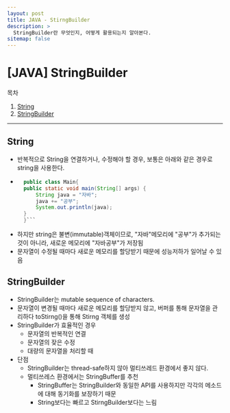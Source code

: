 ```yaml
---
layout: post
title: JAVA - StirngBuilder
description: >
  StringBuilder란 무엇인지, 어떻게 활용되는지 알아본다.
sitemap: false
---
```


# [JAVA] StringBuilder

목차
1. [String](#string)
2. [StringBuilder](#stringbuilder)

---

## String
- 반복적으로 String을 연결하거나, 수정해야 할 경우, 보통은 아래와 같은 경우로 string을 사용한다.
- ```java
    public class Main{
    public static void main(String[] args) {
        String java = "자바";
        java += "공부";
        System.out.println(java);
    }
    }```

- 하지만 string은 불변(immutable)객체이므로, "자바"메모리에 "공부"가 추가되는 것이 아니라, 새로운 메모리에 "자바공부"가 저장됨
- 문자열이 수정될 때마다 새로운 메모리를 할당받기 때문에 성능저하가 일어날 수 있음

## StringBuilder
- StringBuilder는 mutable sequence of characters.
- 문자열이 변경될 때마다 새로운 메모리를 할당받지 않고, 버퍼를 통해 문자열을 관리하다 toStirng()을 통해 Stirng 객체를 생성
- StringBuilder가 효율적인 경우
    - 문자열의 반복적인 연결
    - 문자열의 잦은 수정
    - 대량의 문자열을 처리할 때
- 단점
    - StringBuilder는 thread-safe하지 않아 멀티쓰레드 환경에서 좋지 않다.
    - 멀티쓰레스 환경에서는 StringBuffer를 추천
        - StringBuffer는 StringBuilder와 동일한 API를 사용하지만 각각의 메소드에 대해 동기화를 보장하기 때문
        - String보다는 빠르고 StirngBuilder보다는 느림